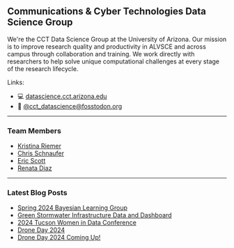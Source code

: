 ## Communications & Cyber Technologies Data Science Group

We're the CCT Data Science Group at the University of Arizona. Our mission is to improve research quality and productivity in ALVSCE and across campus through collaboration and training. We work directly with researchers to help solve unique computational challenges at every stage of the research lifecycle.

Links:

- 💻 [datascience.cct.arizona.edu](https://datascience.cct.arizona.edu/)
- 🐘 [@cct_datascience@fosstodon.org](https://fosstodon.org/@cct_datascience)

----------------------------------------

### Team Members

- [Kristina Riemer](https://github.com/KristinaRiemer)
- [Chris Schnaufer](https://github.com/Chris-Schnaufer)
- [Eric Scott](https://github.com/Aariq)
- [Renata Diaz](https://github.com/diazrenata)

----------------------------------------

### Latest Blog Posts

<!-- BLOG-POST-LIST:START -->
- [Spring 2024 Bayesian Learning Group](https://datascience.cct.arizona.edu/news/spring-2024-bayesian-learning-group)
- [Green Stormwater Infrastructure Data and Dashboard](https://datascience.cct.arizona.edu/news/green-stormwater-infrastructure-data-and-dashboard)
- [2024 Tucson Women in Data Conference](https://datascience.cct.arizona.edu/news/2024-tucson-women-data-conference)
- [Drone Day 2024](https://datascience.cct.arizona.edu/news/drone-day-2024)
- [Drone Day 2024 Coming Up!](https://datascience.cct.arizona.edu/news/2024/02/drone-day-2024-coming)
<!-- BLOG-POST-LIST:END -->
